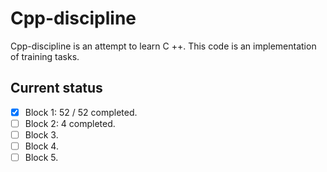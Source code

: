 # Cpp-discipline

Cpp-discipline is an attempt to learn C ++. 
This code is an implementation of training tasks. 

## Current status
- [x] Block 1: 52 / 52 completed.
- [ ] Block 2: 4 completed.
- [ ] Block 3.
- [ ] Block 4.
- [ ] Block 5.
